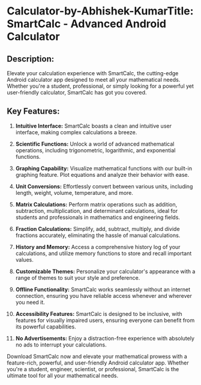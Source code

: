 # Calculator-by-Abhishek-KumarTitle: SmartCalc - Advanced Android Calculator

Description:
---
Elevate your calculation experience with SmartCalc, the cutting-edge Android calculator app designed to meet all your mathematical needs. Whether you're a student, professional, or simply looking for a powerful yet user-friendly calculator, SmartCalc has got you covered.

Key Features:
---
1. **Intuitive Interface:** SmartCalc boasts a clean and intuitive user interface, making complex calculations a breeze.

2. **Scientific Functions:** Unlock a world of advanced mathematical operations, including trigonometric, logarithmic, and exponential functions.

3. **Graphing Capability:** Visualize mathematical functions with our built-in graphing feature. Plot equations and analyze their behavior with ease.

4. **Unit Conversions:** Effortlessly convert between various units, including length, weight, volume, temperature, and more.

5. **Matrix Calculations:** Perform matrix operations such as addition, subtraction, multiplication, and determinant calculations, ideal for students and professionals in mathematics and engineering fields.

6. **Fraction Calculations:** Simplify, add, subtract, multiply, and divide fractions accurately, eliminating the hassle of manual calculations.

7. **History and Memory:** Access a comprehensive history log of your calculations, and utilize memory functions to store and recall important values.

8. **Customizable Themes:** Personalize your calculator's appearance with a range of themes to suit your style and preference.

9. **Offline Functionality:** SmartCalc works seamlessly without an internet connection, ensuring you have reliable access whenever and wherever you need it.

10. **Accessibility Features:** SmartCalc is designed to be inclusive, with features for visually impaired users, ensuring everyone can benefit from its powerful capabilities.

11. **No Advertisements:** Enjoy a distraction-free experience with absolutely no ads to interrupt your calculations.

Download SmartCalc now and elevate your mathematical prowess with a feature-rich, powerful, and user-friendly Android calculator app. Whether you're a student, engineer, scientist, or professional, SmartCalc is the ultimate tool for all your mathematical needs.
